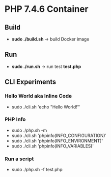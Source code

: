 # PHP 7.4.6 Container

## Build

* **sudo ./build.sh** -> build Docker image

## Run

* **sudo ./run.sh** -> run test **test.php**

## CLI Experiments

### Hello World aka Inline Code

* sudo ./cli.sh 'echo "Hello World!"'

### PHP Info

* sudo ./php.sh -m
* sudo ./cli.sh 'phpinfo(INFO_CONFIGURATION)'
* sudo ./cli.sh 'phpinfo(INFO_ENVIRONMENT)'
* sudo ./cli.sh 'phpinfo(INFO_VARIABLES)'

### Run a script

* sudo ./php.sh -f test.php
